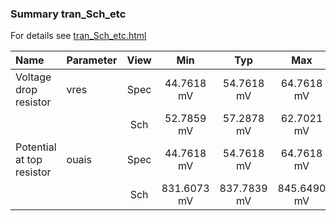### Summary tran_Sch_etc

For details see <a href='tran_Sch_etc.html'>tran_Sch_etc.html</a>

|**Name**|**Parameter**|**View**|**Min** | **Typ** | **Max**|
|:---|:---|:---:|:---:|:---:|:---:|
|Voltage drop resistor|vres | Spec | 44.7618 mV | 54.7618 mV | 64.7618 mV |
| | | Sch|52.7859 mV | 57.2878 mV | 62.7021 mV |
|Potential at top resistor|ouais | Spec | 44.7618 mV | 54.7618 mV | 64.7618 mV |
| | | Sch|831.6073 mV | 837.7839 mV | 845.6490 mV |
